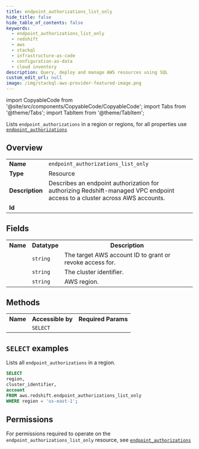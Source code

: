```yaml
---
title: endpoint_authorizations_list_only
hide_title: false
hide_table_of_contents: false
keywords:
  - endpoint_authorizations_list_only
  - redshift
  - aws
  - stackql
  - infrastructure-as-code
  - configuration-as-data
  - cloud inventory
description: Query, deploy and manage AWS resources using SQL
custom_edit_url: null
image: /img/stackql-aws-provider-featured-image.png
---
```


import CopyableCode from '@site/src/components/CopyableCode/CopyableCode';
import Tabs from '@theme/Tabs';
import TabItem from '@theme/TabItem';

Lists <code>endpoint_authorizations</code> in a region or regions, for all properties use <a href="/services/serviceName/endpoint_authorizations/"><code>endpoint_authorizations</code></a>

## Overview
<table>
<tbody>
<tr><td><b>Name</b></td><td><code>endpoint_authorizations_list_only</code></td></tr>
<tr><td><b>Type</b></td><td>Resource</td></tr>
<tr><td><b>Description</b></td><td>Describes an endpoint authorization for authorizing Redshift-managed VPC endpoint access to a cluster across AWS accounts.</td></tr>
<tr><td><b>Id</b></td><td><CopyableCode code="aws.redshift.endpoint_authorizations_list_only" /></td></tr>
</tbody>
</table>

## Fields
<table>
<tbody>
<tr><th>Name</th><th>Datatype</th><th>Description</th></tr><tr><td><CopyableCode code="account" /></td><td><code>string</code></td><td>The target AWS account ID to grant or revoke access for.</td></tr>
<tr><td><CopyableCode code="cluster_identifier" /></td><td><code>string</code></td><td>The cluster identifier.</td></tr>
<tr><td><CopyableCode code="region" /></td><td><code>string</code></td><td>AWS region.</td></tr>
</tbody>
</table>

## Methods

<table>
<tbody>
  <tr>
    <th>Name</th>
    <th>Accessible by</th>
    <th>Required Params</th>
  </tr>
  <tr>
    <td><CopyableCode code="list_resources" /></td>
    <td><code>SELECT</code></td>
    <td><CopyableCode code="region" /></td>
  </tr>
</tbody>
</table>

## `SELECT` examples
Lists all <code>endpoint_authorizations</code> in a region.
```sql
SELECT
region,
cluster_identifier,
account
FROM aws.redshift.endpoint_authorizations_list_only
WHERE region = 'us-east-1';
```


## Permissions

For permissions required to operate on the <code>endpoint_authorizations_list_only</code> resource, see <a href="/services/redshift/endpoint_authorizations/#permissions"><code>endpoint_authorizations</code></a>


